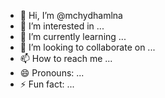 - 👋 Hi, I’m @mchydhamlna
- 👀 I’m interested in ...
- 🌱 I’m currently learning ...
- 💞️ I’m looking to collaborate on ...
- 📫 How to reach me ...
- 😄 Pronouns: ...
- ⚡ Fun fact: ...

<!---
mchydhamlna/mchydhamlna is a ✨ special ✨ repository because its `README.md` (this file) appears on your GitHub profile.
You can click the Preview link to take a look at your changes.
--->
